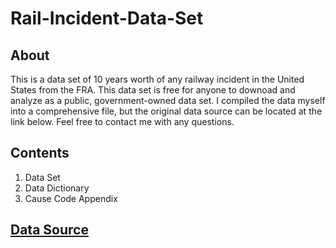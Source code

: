 # Rail-Incident-Data-Set

## About

This is a data set of 10 years worth of any railway incident in the United States from the FRA. This data set is free for anyone to downoad and analyze as a public, government-owned data set. I compiled the data myself into a comprehensive file, but the original data source can be located at the link below. Feel free to contact me with any questions.

## Contents

1. Data Set
2. Data Dictionary
3. Cause Code Appendix

## [Data Source](https://safetydata.fra.dot.gov/officeofsafety/publicsite/on_the_fly_download.aspx)
